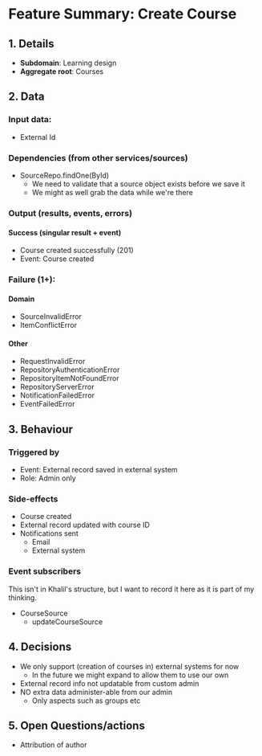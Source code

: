 # Feature Summary: Create Course
## 1. Details
- **Subdomain**: Learning design
- **Aggregate root**: Courses

## 2. Data
### Input data:
- External Id

### Dependencies (from other services/sources)
- SourceRepo.findOne(ById)
  - We need to validate that a source object exists before we save it
  - We might as well grab the data while we're there

### Output (results, events, errors)
#### Success (singular result + event)
- Course created successfully (201)
- Event: Course created

### Failure (1+):

#### Domain

- SourceInvalidError
- ItemConflictError

#### Other

- RequestInvalidError
- RepositoryAuthenticationError
- RepositoryItemNotFoundError
- RepositoryServerError
- NotificationFailedError
- EventFailedError

## 3. Behaviour

### Triggered by
- Event: External record saved in external system
- Role: Admin only

### Side-effects
- Course created
- External record updated with course ID
- Notifications sent
  - Email
  - External system

### Event subscribers

This isn't in Khalil's structure, but I want to record it here as it is part of my thinking.

- CourseSource
  - updateCourseSource

## 4. Decisions
- We only support (creation of courses in) external systems for now
  - In the future we might expand to allow them to use our own
- External record info not updatable from custom admin
- NO extra data administer-able from our admin
  - Only aspects such as groups etc

## 5. Open Questions/actions

- Attribution of author
